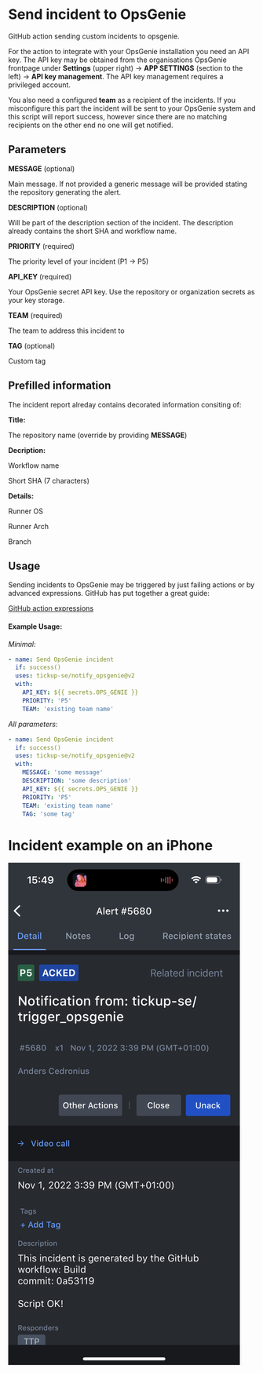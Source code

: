 # Send incident to OpsGenie

GitHub action sending custom incidents to opsgenie.

For the action to integrate with your OpsGenie installation you need an API key. The API key may be obtained from the organisations OpsGenie frontpage under **Settings** (upper right) -> **APP SETTINGS** (section to the left) -> **API key management**. The API key management requires a privileged account.

You also need a configured **team** as a recipient of the incidents. If you misconfigure this part the incident will be sent to your OpsGenie system and this script will report success, however since there are no matching recipients on the other end no one will get notified.

## Parameters

**MESSAGE** (optional)

Main message. If not provided a generic message will be provided stating the repository generating the alert.

**DESCRIPTION** (optional)

Will be part of the description section of the incident. The description already contains the short SHA and workflow name.

**PRIORITY** (required)

The priority level of your incident (P1 -> P5)

**API_KEY** (required)

Your OpsGenie secret API key. Use the repository or organization secrets as your key storage.

**TEAM** (required)
 
The team to address this incident to 

**TAG** (optional)

Custom tag

## Prefilled information

The incident report alreday contains decorated information consiting of:

**Title:**

The repository name (override by providing **MESSAGE**)

**Decription:**

Workflow name

Short SHA (7 characters)

**Details:**

Runner OS

Runner Arch

Branch

## Usage

Sending incidents to OpsGenie may be triggered by just failing actions or by advanced expressions. GitHub has put together a great guide: 

[GitHub action expressions](https://docs.github.com/en/actions/learn-github-actions/expressions)

#### Example Usage:

*Minimal:*

```yaml
- name: Send OpsGenie incident
  if: success()
  uses: tickup-se/notify_opsgenie@v2
  with:
    API_KEY: ${{ secrets.OPS_GENIE }}
    PRIORITY: 'P5'
    TEAM: 'existing team name' 
``` 

*All parameters:*

```yaml
- name: Send OpsGenie incident
  if: success()
  uses: tickup-se/notify_opsgenie@v2
  with:
    MESSAGE: 'some message'
    DESCRIPTION: 'some description'
    API_KEY: ${{ secrets.OPS_GENIE }}
    PRIORITY: 'P5'
    TEAM: 'existing team name'
    TAG: 'some tag'
``` 


# Incident example on an iPhone

![Incident Example](example.png)

